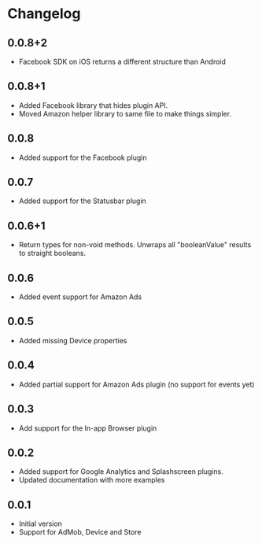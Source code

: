 # Changelog

## 0.0.8+2

- Facebook SDK on iOS returns a different structure than Android

## 0.0.8+1

- Added Facebook library that hides plugin API.
- Moved Amazon helper library to same file to make things simpler.

## 0.0.8

- Added support for the Facebook plugin

## 0.0.7

- Added support for the Statusbar plugin

## 0.0.6+1

- Return types for non-void methods. Unwraps all "booleanValue" results to straight booleans.

## 0.0.6

- Added event support for Amazon Ads

## 0.0.5

- Added missing Device properties

## 0.0.4

- Added partial support for Amazon Ads plugin (no support for events yet)

## 0.0.3

- Add support for the In-app Browser plugin

## 0.0.2

- Added support for Google Analytics and Splashscreen plugins.
- Updated documentation with more examples

## 0.0.1

- Initial version
- Support for AdMob, Device and Store
